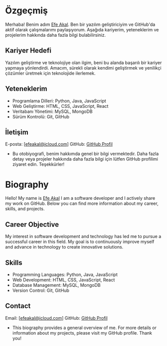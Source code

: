 # Özgeçmiş

Merhaba! Benim adım [Efe Akal](https://github.com/Olodwill). Ben bir yazılım geliştiriciyim ve GitHub'da aktif olarak çalışmalarımı paylaşıyorum. Aşağıda kariyerim, yeteneklerim ve projelerim hakkında daha fazla bilgi bulabilirsiniz.

## Kariyer Hedefi

Yazılım geliştirme ve teknolojiye olan ilgim, beni bu alanda başarılı bir kariyer yapmaya yönlendirdi. Amacım, sürekli olarak kendimi geliştirmek ve yenilikçi çözümler üretmek için teknolojide ilerlemek. 

## Yeteneklerim

- Programlama Dilleri: Python, Java, JavaScript
- Web Geliştirme: HTML, CSS, JavaScript, React
- Veritabanı Yönetimi: MySQL, MongoDB
- Sürüm Kontrolü: Git, GitHub

## İletişim

E-posta: [efeakal@icloud.com]
GitHub: [GitHub Profil](https://github.com/Olodwill)
  
- Bu otobiyografi, benim hakkımda genel bir bilgi vermektedir. Daha fazla detay veya projeler hakkında daha fazla bilgi için lütfen GitHub profilimi ziyaret edin. Teşekkürler!



# Biography
 Hello! My name is [Efe Akal](https://github.com/Olodwill)  I am a software developer and I actively share my work on GitHub. Below you can find more information about my career, skills, and projects.

 ## Career Objective

 My interest in software development and technology has led me to pursue a successful career in this field. My goal is to continuously improve myself and advance in technology to create innovative solutions.

 ## Skills

- Programming Languages: Python, Java, JavaScript
- Web Development: HTML, CSS, JavaScript, React
- Database Management: MySQL, MongoDB
- Version Control: Git, GitHub

## Contact

Email: [efeakal@icloud.com]
GitHub: [GitHub Profil](https://github.com/Olodwill)

- This biography provides a general overview of me. For more details or information about my projects, please visit my GitHub profile. Thank you!
